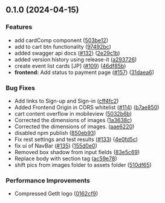 

## 0.1.0 (2024-04-15)


### Features

* add cardComp component ([503be12](https://github.com/Adi8712/GetIt/commit/503be12b9022b87bdadb69119887cf7a716e094e))
* add to cart btn functionality ([97492bc](https://github.com/Adi8712/GetIt/commit/97492bccf057fccc1be5a5781100328adef7e137))
* added swagger api docs ([#132](https://github.com/Adi8712/GetIt/issues/132)) ([2e29c1b](https://github.com/Adi8712/GetIt/commit/2e29c1b038e20211a0348731d82039f8fa4601f7))
* added version history using release-it ([a293726](https://github.com/Adi8712/GetIt/commit/a2937267c8eeb7f8497872d8e53f0bea1824f775))
* create event list cards [JP] ([#109](https://github.com/Adi8712/GetIt/issues/109)) ([46df85b](https://github.com/Adi8712/GetIt/commit/46df85ba2646864324105dae01c4dbbbf2468769))
* **frontend:** Add status to payment page ([#157](https://github.com/Adi8712/GetIt/issues/157)) ([31daea6](https://github.com/Adi8712/GetIt/commit/31daea69863d5c6dcf0b2466ae057546bb28ec0c))


### Bug Fixes

* Add links to Sign-up and Sign-in ([cff4fc2](https://github.com/Adi8712/GetIt/commit/cff4fc21b30632c6b2cca2a9ec31073ed33c1b59))
* Added Frontend Origin in CORS whitelist ([#114](https://github.com/Adi8712/GetIt/issues/114)) ([b7ae850](https://github.com/Adi8712/GetIt/commit/b7ae850eed31436a41272974200ff84d1b45035f))
* cart content overflow in mobileview ([5032b6b](https://github.com/Adi8712/GetIt/commit/5032b6b550b7a87d9578cf3ec79322a7162bf113))
* Corrected the dimensions of images ([1a3638c](https://github.com/Adi8712/GetIt/commit/1a3638cb04f5ac2269c1392082336be957ed25bb))
* Corrected the dimensions of images. ([aae6220](https://github.com/Adi8712/GetIt/commit/aae6220a27c5e5c46d018c26a49376a4fb793f47))
* disabled npm publish ([850eb93](https://github.com/Adi8712/GetIt/commit/850eb933194e6a4522b09a3e57151b64f4062804))
* Fix rest settings and test results ([#133](https://github.com/Adi8712/GetIt/issues/133)) ([4e0fd5c](https://github.com/Adi8712/GetIt/commit/4e0fd5ca98e7a3cf615752936e7f5bcaf1e7bd76))
* fix ui of NavBar ([#135](https://github.com/Adi8712/GetIt/issues/135)) ([155d0e0](https://github.com/Adi8712/GetIt/commit/155d0e05ebb6a532ec414c7a80f66715cef8c5bc))
* Removed box shadow from input fields ([83e5c69](https://github.com/Adi8712/GetIt/commit/83e5c6958e0cf576b96edb414ebe5b33a2364dcf))
* Replace body with section tag ([ac59e78](https://github.com/Adi8712/GetIt/commit/ac59e78719212303068ed375e1c889fb66cfaa1e))
* shift pics from images folder to assets folder ([510df65](https://github.com/Adi8712/GetIt/commit/510df654c67c9de93957cea123064ab74b6fe5e5))


### Performance Improvements

* Compressed GetIt logo ([0162cf9](https://github.com/Adi8712/GetIt/commit/0162cf9de253d46d67d6c0c2eae708582889e5f3))
